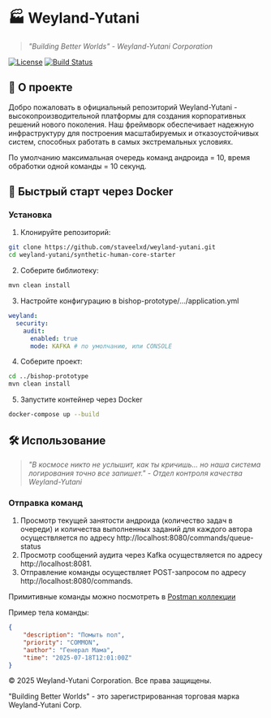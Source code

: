 # 🏭 Weyland-Yutani 

> *"Building Better Worlds" - Weyland-Yutani Corporation*

[![License](https://img.shields.io/badge/License-Proprietary-blue.svg)](https://www.weylandindustries.com)
[![Build Status](https://img.shields.io/badge/Status-Experimental-yellow)](https://github.com/staveelxd/weyland-yutani)

## 🌌 О проекте

Добро пожаловать в официальный репозиторий Weyland-Yutani - высокопроизводительной платформы для создания
корпоративных решений нового поколения. 
Наш фреймворк обеспечивает надежную инфраструктуру для построения масштабируемых 
и отказоустойчивых систем, способных работать в самых экстремальных условиях.

По умолчанию максимальная очередь команд андроида = 10, время обработки одной команды = 10 секунд.

## 🚀 Быстрый старт через Docker

### Установка

1. Клонируйте репозиторий:
```bash
git clone https://github.com/staveelxd/weyland-yutani.git
cd weyland-yutani/synthetic-human-core-starter
```
2. Соберите библиотеку:
```bash
mvn clean install
```
3. Настройте конфигурацию в bishop-prototype/.../application.yml
```yaml
weyland:
  security:
    audit:
      enabled: true
      mode: KAFKA # по умолчанию, или CONSOLE
```
4. Соберите проект:
```bash
cd ../bishop-prototype
mvn clean install
```
5. Запустите контейнер через Docker
```bash
docker-compose up --build
```
## 🛠️ Использование
> *"В космосе никто не услышит, как ты кричишь... но наша система логирования точно все запишет." - Отдел контроля качества Weyland-Yutani*
### Отправка команд
1. Просмотр текущей занятости андроида (количество задач в очереди) и количества выполненных заданий для каждого автора осуществляется по адресу
http://localhost:8080/commands/queue-status
2. Просмотр сообщений аудита через Kafka осуществляется по адресу http://localhost:8081.
3. Отправление команды осуществляет POST-запросом по адресу http://localhost:8080/commands.

Примитивные команды можно посмотреть в [Postman коллекции](https://staveel.postman.co/workspace/staveel's-Workspace~cc3c3c3e-9ea6-4a96-82ca-a77432bd9246/collection/46849287-168ea32a-0309-4d7e-92c5-e07c48f7a4c4?action=share&source=copy-link&creator=46849287)

Пример тела команды:
```json
{
    "description": "Помыть пол",
    "priority": "COMMON",
    "author": "Генерал Мама",
    "time": "2025-07-18T12:01:00Z"
}
```

© 2025 Weyland-Yutani Corporation. Все права защищены.

"Building Better Worlds" - это зарегистрированная торговая марка Weyland-Yutani Corp.

